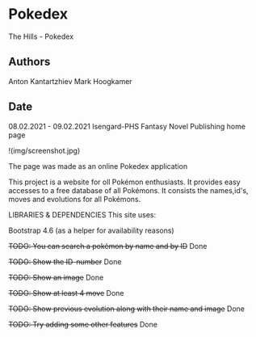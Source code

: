 # Pokedex
The Hills - Pokedex

## Authors
Anton Kantartzhiev
Mark Hoogkamer

## Date
08.02.2021 - 09.02.2021
Isengard-PHS
Fantasy Novel Publishing
home page

!(img/screenshot.jpg)

The page was made as an online Pokedex application

This project is a website for oll Pokémon enthusiasts. It provides easy accesses to a free database of all Pokémons.
It consists the names,id's, moves and evolutions for all Pokémons.

LIBRARIES & DEPENDENCIES
This site uses:

Bootstrap 4.6 (as a helper for availability reasons)

~~TODO: You can search a pokémon by name and by ID~~ Done 

~~TODO: Show the ID-number~~ Done

~~TODO: Show an image~~ Done

~~TODO: Show at least 4 move~~ Done

~~TODO: Show  previous evolution along with their name and image~~ Done

~~TODO: Try adding some other features~~ Done

